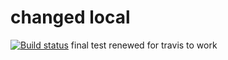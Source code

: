 # changed local

[![Build status](https://api.travis-ci.org/USERNAME/tes1.svg?master)](https://travis-ci.org/USERNAME)
final test renewed for travis to work

